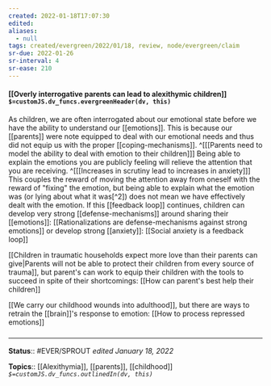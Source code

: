 ```yaml
---
created: 2022-01-18T17:07:30 
edited: 
aliases:
  - null
tags: created/evergreen/2022/01/18, review, node/evergreen/claim
sr-due: 2022-01-26
sr-interval: 4
sr-ease: 210
---
```


#### [[Overly interrogative parents can lead to alexithymic children]] `$=customJS.dv_funcs.evergreenHeader(dv, this)`

As children, we are often interrogated about our emotional state before we have the ability to understand our [[emotions]]. This is because our [[parents]] were note equipped to deal with our emotional needs and thus did not equip us with the proper [[coping-mechanisms]]. 
^[[[Parents need to model the ability to deal with emotion to their children]]]
Being able to explain the emotions you are publicly feeling will relieve the attention that you are receiving. 
^[[[Increases in scrutiny lead to increases in anxiety]]]
This couples the reward of moving the attention away from oneself with the reward of "fixing" the emotion, but being able to explain what the emotion was (or lying about what it was[^2]) does not mean we have effectively dealt with the emotion. If this [[feedback loop]] continues, children can develop very strong [[defense-mechanisms]] around sharing their [[emotions]]:
[[Rationalizations are defense-mechanisms against strong emotions]] or develop strong [[anxiety]]: [[Social anxiety is a feedback loop]]

[[Children in traumatic households expect more love than their parents can give|Parents will not be able to protect their children from every source of trauma]], but parent's can work to equip their children with the tools to succeed in spite of their shortcomings: [[How can parent's best help their children]]

[[We carry our childhood wounds into adulthood]], but there are ways to retrain the [[brain]]'s response to emotion: [[How to process repressed emotions]]

### <hr class="footnote"/>

**Status**:: #EVER/SPROUT
*edited January 18, 2022*

**Topics**:: [[Alexithymia]], [[parents]], [[childhood]]
*`$=customJS.dv_funcs.outlinedIn(dv, this)`*
